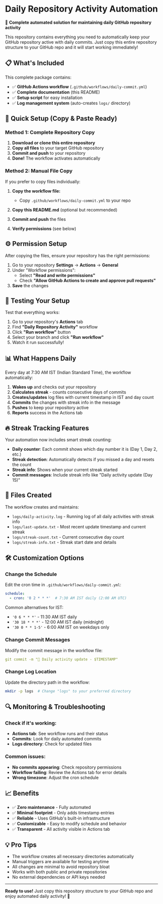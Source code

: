 # Daily Repository Activity Automation

🤖 **Complete automated solution for maintaining daily GitHub repository activity**

This repository contains everything you need to automatically keep your GitHub repository active with daily commits. Just copy this entire repository structure to your GitHub repo and it will start working immediately!

## 📋 What's Included

This complete package contains:
- ✅ **GitHub Actions workflow** (`.github/workflows/daily-commit.yml`)
- ✅ **Complete documentation** (this README)
- ✅ **Setup script** for easy installation
- ✅ **Log management system** (auto-creates `logs/` directory)

## 🚀 Quick Setup (Copy & Paste Ready)

### Method 1: Complete Repository Copy
1. **Download or clone this entire repository**
2. **Copy all files** to your target GitHub repository
3. **Commit and push** to your repository
4. **Done!** The workflow activates automatically

### Method 2: Manual File Copy
If you prefer to copy files individually:

1. **Copy the workflow file:**
   - Copy `.github/workflows/daily-commit.yml` to your repo
   
2. **Copy this README.md** (optional but recommended)

3. **Commit and push** the files

4. **Verify permissions** (see below)

## ⚙️ Permission Setup

After copying the files, ensure your repository has the right permissions:

1. Go to your repository **Settings** → **Actions** → **General**
2. Under "Workflow permissions":
   - Select **"Read and write permissions"**
   - Check **"Allow GitHub Actions to create and approve pull requests"**
3. **Save** the changes

## 🧪 Testing Your Setup

Test that everything works:

1. Go to your repository's **Actions** tab
2. Find **"Daily Repository Activity"** workflow
3. Click **"Run workflow"** button
4. Select your branch and click **"Run workflow"**
5. Watch it run successfully!

## 📊 What Happens Daily

Every day at 7:30 AM IST (Indian Standard Time), the workflow automatically:

1. **Wakes up** and checks out your repository
2. **Calculates streak** - counts consecutive days of commits
3. **Creates/updates** log files with current timestamp in IST and day count
4. **Commits** the changes with streak info in the message
5. **Pushes** to keep your repository active
6. **Reports** success in the Actions tab

## 🔥 Streak Tracking Features

Your automation now includes smart streak counting:
- **Daily counter**: Each commit shows which day number it is (Day 1, Day 2, etc.)
- **Streak detection**: Automatically detects if you missed a day and resets the count
- **Streak info**: Shows when your current streak started
- **Commit messages**: Include streak info like "Daily activity update (Day 15)"

## 📁 Files Created

The workflow creates and maintains:
- `logs/daily-activity.log` - Running log of all daily activities with streak info
- `logs/last-update.txt` - Most recent update timestamp and current streak
- `logs/streak-count.txt` - Current consecutive day count
- `logs/streak-info.txt` - Streak start date and details

## 🛠️ Customization Options

### Change the Schedule
Edit the cron time in `.github/workflows/daily-commit.yml`:
```yaml
schedule:
  - cron: '0 2 * * *'  # 7:30 AM IST daily (2:00 AM UTC)
```

Common alternatives for IST:
- `'0 6 * * *'` - 11:30 AM IST daily
- `'30 18 * * *'` - 12:00 AM IST daily (midnight)
- `'30 0 * * 1-5'` - 6:00 AM IST on weekdays only

### Change Commit Messages
Modify the commit message in the workflow file:
```yaml
git commit -m "🤖 Daily activity update - $TIMESTAMP"
```

### Change Log Location
Update the directory path in the workflow:
```bash
mkdir -p logs  # Change "logs" to your preferred directory
```

## 🔍 Monitoring & Troubleshooting

### Check if it's working:
- **Actions tab**: See workflow runs and their status
- **Commits**: Look for daily automated commits
- **Logs directory**: Check for updated files

### Common issues:
- **No commits appearing**: Check repository permissions
- **Workflow failing**: Review the Actions tab for error details
- **Wrong timezone**: Adjust the cron schedule

## 📈 Benefits

- ✅ **Zero maintenance** - Fully automated
- ✅ **Minimal footprint** - Only adds timestamp entries
- ✅ **Reliable** - Uses GitHub's built-in infrastructure
- ✅ **Customizable** - Easy to modify schedule and behavior
- ✅ **Transparent** - All activity visible in Actions tab

## 💡 Pro Tips

- The workflow creates all necessary directories automatically
- Manual triggers are available for testing anytime
- All changes are minimal to avoid repository bloat
- Works with both public and private repositories
- No external dependencies or API keys needed

---

**Ready to use!** Just copy this repository structure to your GitHub repo and enjoy automated daily activity! 🎉
